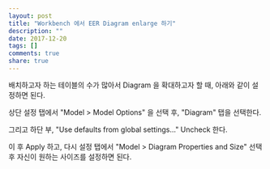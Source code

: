 ```yaml
---
layout: post
title: "Workbench 에서 EER Diagram enlarge 하기"
description: ""
date: 2017-12-20
tags: []
comments: true
share: true
---
```


배치하고자 하는 테이블의 수가 많아서 Diagram 을 확대하고자 할 때, 아래와 같이 설정하면 된다.

상단 설정 탭에서 "Model > Model Options" 을 선택 후, "Diagram" 탭을 선택한다.

  

그리고 하단 부, "Use defaults from global settings..." Uncheck 한다.

이 후 Apply 하고, 다시 설정 탭에서 "Model > Diagram Properties and Size" 선택 후 자신이 원하는
사이즈를 설정하면 된다.

